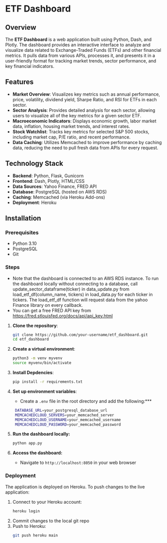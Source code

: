 # ETF Dashboard

## Overview

The **ETF Dashboard** is a web application built using Python, Dash, and Plotly. The dashboard provides an interactive interface to analyze and visualize data related to Exchange-Traded Funds (ETFs) and other financial metrics. It pulls data from various APIs, processes it, and presents it in a user-friendly format for tracking market trends, sector performance, and key financial indicators.

## Features

- **Market Overview**: Visualizes key metrics such as annual performance, price, volatility, dividend yield, Sharpe Ratio, and RSI for ETFs in each sector.
- **Sector Analysis**: Provides detailed analysis for each sector, allowing users to visualize all of the key metrics for a given sector ETF.
- **Macroeconomic Indicators**: Displays economic growth, labor market data, inflation, housing market trends, and interest rates.
- **Stock Watchlist**: Tracks key metrics for selected S&P 500 stocks, including market cap, P/E ratio, and recent performance.
- **Data Caching**: Utilizes Memcached to improve performance by caching data, reducing the need to pull fresh data from APIs for every request.

## Technology Stack

- **Backend**: Python, Flask, Gunicorn
- **Frontend**: Dash, Plotly, HTML/CSS
- **Data Sources**: Yahoo Finance, FRED API
- **Database**: PostgreSQL (hosted on AWS RDS)
- **Caching**: Memcached (via Heroku Add-ons)
- **Deployment**: Heroku

## Installation

### Prerequisites

- Python 3.10
- PostgreSQL
- Git

### Steps
- Note that the dashboard is connected to an AWS RDS instance. To run the dashboard locally without connecting to a database, call update_sector_dataframe(ticker) in data_update.py from load_etf_df(column_name, tickers) in load_data.py for each ticker in tickers. The load_etf_df function will request data from the yahoo Finance library on every callback. 
- You can get a free FRED API key from https://fred.stlouisfed.org/docs/api/api_key.html

1. **Clone the repository**:
   ```bash
   git clone https://github.com/your-username/etf_dashboard.git
   cd etf_dashboard
   ```
   

2. **Create a virtual environment**:
   ```bash
   python3 -m venv myvenv
   source myvenv/bin/activate
   ```

3. **Install Depdencies**:
   ```bash
   pip install -r requirements.txt
   ```

4. **Set up environment variables**:
     - Create a `.env` file in the root directory and add the following:***
   ```bash
    DATABASE_URL=your_postgresql_database_url
    MEMCACHEDCLOUD_SERVERS=your_memcached_server
    MEMCACHEDCLOUD_USERNAME=your_memcached_username
    MEMCACHEDCLOUD_PASSWORD=your_memcached_password
    ```
5. **Run the dashboard locally:**
    ```bash
    python app.py
    ```
6. **Access the dashboard:**
    - Navigate to `http://localhost:8050` in your web browser

### Deployment
The application is deployed on Heroku. To push changes to the live application:
1. Connect to your Heroku account:
    ```bash
    heroku login
    ```
2. Commit changes to the local git repo
3. Push to Heroku:
    ```bash
    git push heroku main
    ```
    